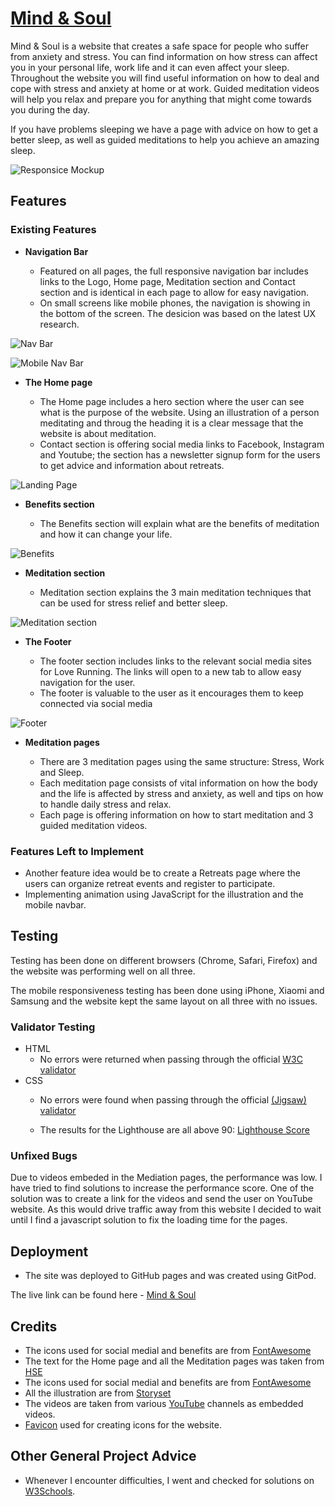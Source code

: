 # [Mind & Soul](https://adrian-cucuet.github.io/project1/index.html)

Mind & Soul is a website that creates a safe space for people who suffer from anxiety and stress. You can find information on how stress can affect you in your personal life, work life and it can even affect your sleep. Throughout the website you will find useful information on how to deal and cope with stress and anxiety at home or at work. Guided meditation videos will help you relax and prepare you for anything that might come towards you during the day.

If you have problems sleeping we have a page with advice on how to get a better sleep, as well as guided meditations to help you achieve an amazing sleep.

![Responsice Mockup](https://github.com/adrian-cucuet/project1/blob/main/assets/images/all-devices-black.png)

## Features

### Existing Features

- __Navigation Bar__

  - Featured on all pages, the full responsive navigation bar includes links to the Logo, Home page, Meditation section and Contact section and is identical in each page to allow for easy navigation.
  - On small screens like mobile phones, the navigation is showing in the bottom of the screen. The desicion was based on the latest UX research.

![Nav Bar](https://github.com/adrian-cucuet/project1/blob/main/assets/images/navbar-full.png)

![Mobile Nav Bar](https://github.com/adrian-cucuet/project1/blob/main/assets/images/navbar-mobile.png)

- __The Home page__

  - The Home page includes a hero section where the user can see what is the purpose of the website. Using an illustration of a person meditating and throug the heading it is a clear message that the website is about meditation.
  - Contact section is offering social media links to Facebook, Instagram and Youtube; the section has a newsletter signup form for the users to get advice and information about retreats.

![Landing Page](https://github.com/adrian-cucuet/project1/blob/main/assets/images/hero-home.png)

- __Benefits section__

  - The Benefits section will explain what are the benefits of meditation and how it can change your life. 

![Benefits](https://github.com/adrian-cucuet/project1/blob/main/assets/images/benefits-section.png)

- __Meditation section__

  - Meditation section explains the 3 main meditation techniques that can be used for stress relief and better sleep.  

![Meditation section](https://github.com/adrian-cucuet/project1/blob/main/assets/images/meditation-section.png)

- __The Footer__ 

  - The footer section includes links to the relevant social media sites for Love Running. The links will open to a new tab to allow easy navigation for the user. 
  - The footer is valuable to the user as it encourages them to keep connected via social media

![Footer](https://github.com/adrian-cucuet/project1/blob/main/assets/images/footer-full.png)

- __Meditation pages__

  - There are 3 meditation pages using the same structure: Stress, Work and Sleep.
  - Each meditation page consists of vital information on how the body and the life is affected by stress and anxiety, as well and tips on how to handle daily stress and relax.
  - Each page is offering information on how to start meditation and 3 guided meditation videos.

### Features Left to Implement

- Another feature idea would be to create a Retreats page where the users can organize retreat events and register to participate.
- Implementing animation using JavaScript for the illustration and the mobile navbar.

## Testing 

Testing has been done on different browsers (Chrome, Safari, Firefox) and the website was performing well on all three.

The mobile responsiveness testing has been done using iPhone, Xiaomi and Samsung and the website kept the same layout on all three with no issues.

### Validator Testing 

- HTML
  - No errors were returned when passing through the official [W3C validator](https://validator.w3.org/nu/?doc=https%3A%2F%2Fadrian-cucuet.github.io%2Fproject1%2Findex.html)
- CSS
  - No errors were found when passing through the official [(Jigsaw) validator](https://jigsaw.w3.org/css-validator/validator?uri=https%3A%2F%2Fadrian-cucuet.github.io%2Fproject1%2Findex.html&profile=css3svg&usermedium=all&warning=1&vextwarning=&lang=en)

  - The results for the Lighthouse are all above 90:
  [Lighthouse Score](https://github.com/adrian-cucuet/project1/blob/main/assets/images/lighthouse-perfm.png)

### Unfixed Bugs

Due to videos embeded in the Mediation pages, the performance was low. I have tried to find solutions to increase the performance score. One of the solution was to create a link for the videos and send the user on YouTube website. As this would drive traffic away from this website I decided to wait until I find a javascript solution to fix the loading time for the pages.

## Deployment

- The site was deployed to GitHub pages and was created using GitPod.

The live link can be found here - [Mind & Soul](https://adrian-cucuet.github.io/project1/index.html)


## Credits 

- The icons used for social medial and benefits are from [FontAwesome](https://fontawesome.com/)
- The text for the Home page and all the Meditation pages was taken from [HSE](https://www.hse.ie/eng/)
- The icons used for social medial and benefits are from [FontAwesome](https://fontawesome.com/)
- All the illustration are from [Storyset](https://storyset.com/people)
- The videos are taken from various [YouTube](https://www.youtube.com/) channels as embedded videos.
- [Favicon](https://favicon.io/favicon-generator/) used for creating icons for the website.

## Other General Project Advice

- Whenever I encounter difficulties, I went and checked for solutions on [W3Schools](https://www.w3schools.com/).